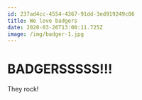 ```yaml
---
id: 237ad4cc-4554-4367-91dd-3ed919249c86
title: We love badgers
date: 2020-03-26T13:00:11.725Z
image: /img/badger-1.jpg
---
```

# BADGERSSSSS!!!

They rock!
